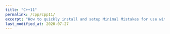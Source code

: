 ```yaml
---
title: "C++11"
permalink: /cpp/cpp11/
excerpt: "How to quickly install and setup Minimal Mistakes for use with GitHub Pages."
last_modified_at: 2020-07-27
---
```



